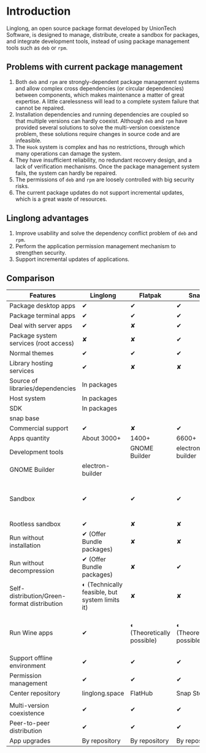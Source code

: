<!--
SPDX-FileCopyrightText: 2023 UnionTech Software Technology Co., Ltd.

SPDX-License-Identifier: LGPL-3.0-or-later
-->

# Introduction

Linglong, an open source package format developed by UnionTech Software, is designed to manage, distribute, create a sandbox for packages, and integrate development tools, instead of using package management tools such as `deb` or `rpm`.

## Problems with current package management

1. Both `deb` and `rpm` are strongly-dependent package management systems and allow complex cross dependencies (or circular dependencies) between components, which makes maintenance a matter of great expertise. A little carelessness will lead to a complete system failure that cannot be repaired.
2. Installation dependencies and running dependencies are coupled so that multiple versions can hardly coexist. Although `deb` and `rpm` have provided several solutions to solve the multi-version coexistence problem, these solutions require changes in source code and are infeasible.
3. The `Hook` system is complex and has no restrictions, through which many operations can damage the system. 
4. They have insufficient reliability, no redundant recovery design, and a lack of verification mechanisms. Once the package management system fails, the system can hardly be repaired.
5. The permissions of `deb` and `rpm` are loosely controlled with big security risks.
6. The current package updates do not support incremental updates, which is a great waste of resources.

## Linglong advantages

1. Improve usability and solve the dependency conflict problem of `deb` and `rpm`.
2. Perform the application permission management mechanism to strengthen security.
3. Support incremental updates of applications.

## Comparison

| Features              | Linglong                    | Flatpak       | Snap             | AppImage                                |
| ------------------------- | ------------------------------- | ------------- | ---------------- | --------------------------------------- |
| Package desktop apps | ✔                              | ✔            | ✔               | ✔                                      |
| Package terminal apps | ✔                              | ✔            | ✔               | ✔                                      |
| Deal with server apps | ✔                              | ✘            | ✔               | ✘                                      |
| Package system services (root access) | ✘                              | ✘            | ✔               | ✘                                      |
| Normal themes | ✔                              | ✔            | ✔               | ✔                                      |
| Library hosting services | ✔                              | ✘            | ✘               | ✘                                      |
| Source of libraries/dependencies | In packages           |               |                  |                                         |
| Host system      | In packages           |               |                  |                                         |
| SDK                       | In packages           |               |                  |                                         |
| snap base                 |                                 |               |                  |                                         |
| Commercial support | ✔                              | ✘            | ✔               | ✘                                      |
| Apps quantity | About 3000+                  | 1400+         | 6600+            | 1300+                                   |
| Development tools |                                 | GNOME Builder | electron-builder |                                         |
| GNOME Builder             | electron-builder                |               |                  |                                         |
| Sandbox           | ✔                              | ✔            | ✔               | ◐ (Not officially available, but technically feasible) |
| Rootless sandbox       | ✔                              | ✘            | ✘               | ✘                                      |
| Run without installation | ✔ (Offer Bundle packages) | ✘            | ✘               | ✔                                      |
| Run without decompression | ✔ (Offer Bundle packages) | ✘            | ✔               | ✔                                      |
| Self-distribution/Green-format distribution | ◐ (Technically feasible, but system limits it) | ✘            | ✘               | ✔                                      |
| Run Wine apps | ✔                              | ◐ (Theoretically possible) | ◐ (Theoretically possible) | ◐ (Use LD to modify open calls, with poor compatibility) |
| Support offline environment | ✔                              | ✔            | ✔               | ✔                                      |
| Permission management | ✔                              | ✔            | ✔               | ✘                                      |
| Center repository | linglong.space                  | FlatHub       | Snap Store       | AppImageHub                             |
|                           |                                 |               |                  |                                         |
| Multi-version coexistence | ✔                              | ✔            | ✔               | ✔                                      |
| Peer-to-peer distribution | ✔                              | ✔            | ✔               | ✔                                      |
| App upgrades      | By repository                                  | By repository | By repository | By official tool |
